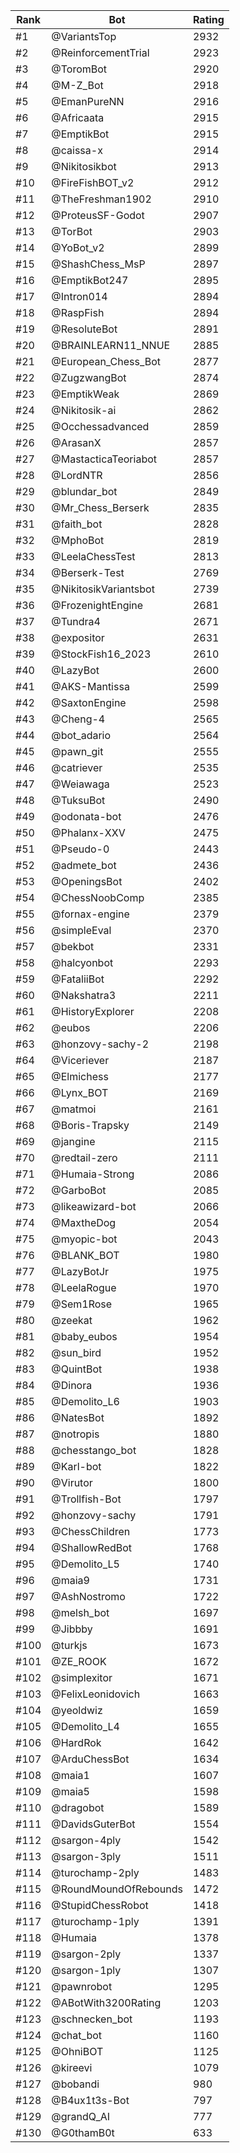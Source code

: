Rank|Bot|Rating
---|---|---
#1|@VariantsTop|2932
#2|@ReinforcementTrial|2923
#3|@ToromBot|2920
#4|@M-Z_Bot|2918
#5|@EmanPureNN|2916
#6|@Africaata|2915
#7|@EmptikBot|2915
#8|@caissa-x|2914
#9|@Nikitosikbot|2913
#10|@FireFishBOT_v2|2912
#11|@TheFreshman1902|2910
#12|@ProteusSF-Godot|2907
#13|@TorBot|2903
#14|@YoBot_v2|2899
#15|@ShashChess_MsP|2897
#16|@EmptikBot247|2895
#17|@Intron014|2894
#18|@RaspFish|2894
#19|@ResoluteBot|2891
#20|@BRAINLEARN11_NNUE|2885
#21|@European_Chess_Bot|2877
#22|@ZugzwangBot|2874
#23|@EmptikWeak|2869
#24|@Nikitosik-ai|2862
#25|@Occhessadvanced|2859
#26|@ArasanX|2857
#27|@MastacticaTeoriabot|2857
#28|@LordNTR|2856
#29|@blundar_bot|2849
#30|@Mr_Chess_Berserk|2835
#31|@faith_bot|2828
#32|@MphoBot|2819
#33|@LeelaChessTest|2813
#34|@Berserk-Test|2769
#35|@NikitosikVariantsbot|2739
#36|@FrozenightEngine|2681
#37|@Tundra4|2671
#38|@expositor|2631
#39|@StockFish16_2023|2610
#40|@LazyBot|2600
#41|@AKS-Mantissa|2599
#42|@SaxtonEngine|2598
#43|@Cheng-4|2565
#44|@bot_adario|2564
#45|@pawn_git|2555
#46|@catriever|2535
#47|@Weiawaga|2523
#48|@TuksuBot|2490
#49|@odonata-bot|2476
#50|@Phalanx-XXV|2475
#51|@Pseudo-0|2443
#52|@admete_bot|2436
#53|@OpeningsBot|2402
#54|@ChessNoobComp|2385
#55|@fornax-engine|2379
#56|@simpleEval|2370
#57|@bekbot|2331
#58|@halcyonbot|2293
#59|@FataliiBot|2292
#60|@Nakshatra3|2211
#61|@HistoryExplorer|2208
#62|@eubos|2206
#63|@honzovy-sachy-2|2198
#64|@Viceriever|2187
#65|@Elmichess|2177
#66|@Lynx_BOT|2169
#67|@matmoi|2161
#68|@Boris-Trapsky|2149
#69|@jangine|2115
#70|@redtail-zero|2111
#71|@Humaia-Strong|2086
#72|@GarboBot|2085
#73|@likeawizard-bot|2066
#74|@MaxtheDog|2054
#75|@myopic-bot|2043
#76|@BLANK_BOT|1980
#77|@LazyBotJr|1975
#78|@LeelaRogue|1970
#79|@Sem1Rose|1965
#80|@zeekat|1962
#81|@baby_eubos|1954
#82|@sun_bird|1952
#83|@QuintBot|1938
#84|@Dinora|1936
#85|@Demolito_L6|1903
#86|@NatesBot|1892
#87|@notropis|1880
#88|@chesstango_bot|1828
#89|@Karl-bot|1822
#90|@Virutor|1800
#91|@Trollfish-Bot|1797
#92|@honzovy-sachy|1791
#93|@ChessChildren|1773
#94|@ShallowRedBot|1768
#95|@Demolito_L5|1740
#96|@maia9|1731
#97|@AshNostromo|1722
#98|@melsh_bot|1697
#99|@Jibbby|1691
#100|@turkjs|1673
#101|@ZE_ROOK|1672
#102|@simplexitor|1671
#103|@FelixLeonidovich|1663
#104|@yeoldwiz|1659
#105|@Demolito_L4|1655
#106|@HardRok|1642
#107|@ArduChessBot|1634
#108|@maia1|1607
#109|@maia5|1598
#110|@dragobot|1589
#111|@DavidsGuterBot|1554
#112|@sargon-4ply|1542
#113|@sargon-3ply|1511
#114|@turochamp-2ply|1483
#115|@RoundMoundOfRebounds|1472
#116|@StupidChessRobot|1418
#117|@turochamp-1ply|1391
#118|@Humaia|1378
#119|@sargon-2ply|1337
#120|@sargon-1ply|1307
#121|@pawnrobot|1295
#122|@ABotWith3200Rating|1203
#123|@schnecken_bot|1193
#124|@chat_bot|1160
#125|@OhniBOT|1125
#126|@kireevi|1079
#127|@bobandi|980
#128|@B4ux1t3s-Bot|797
#129|@grandQ_AI|777
#130|@G0thamB0t|633
